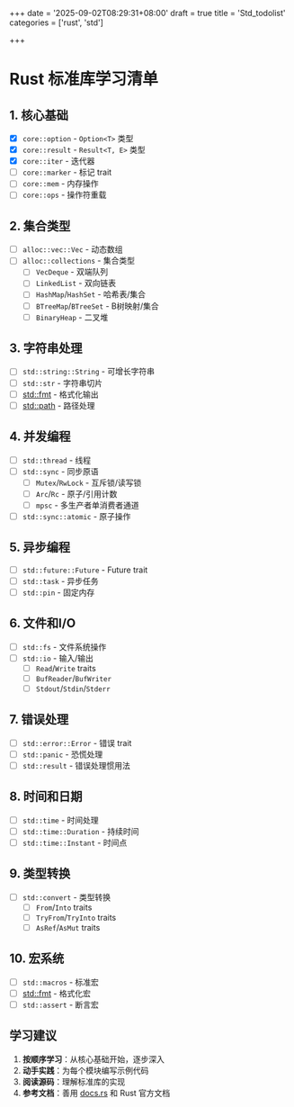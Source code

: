 +++
date = '2025-09-02T08:29:31+08:00'
draft = true
title = 'Std_todolist'
categories = ['rust', 'std']

+++

# Rust 标准库学习清单

## 1. 核心基础
- [x] `core::option` - `Option<T>` 类型
- [x] `core::result` - `Result<T, E>` 类型
- [x] `core::iter` - 迭代器
- [ ] `core::marker` - 标记 trait
- [ ] `core::mem` - 内存操作
- [ ] `core::ops` - 操作符重载

## 2. 集合类型
- [ ] `alloc::vec::Vec` - 动态数组
- [ ] `alloc::collections` - 集合类型
  - [ ] `VecDeque` - 双端队列
  - [ ] `LinkedList` - 双向链表
  - [ ] `HashMap`/`HashSet` - 哈希表/集合
  - [ ] `BTreeMap`/`BTreeSet` - B树映射/集合
  - [ ] `BinaryHeap` - 二叉堆

## 3. 字符串处理
- [ ] `std::string::String` - 可增长字符串
- [ ] `std::str` - 字符串切片
- [ ] [std::fmt](cci:1://file:///Users/zed/ripgrep/crates/ignore/src/walk.rs:255:4-264:5) - 格式化输出
- [ ] [std::path](cci:1://file:///Users/zed/ripgrep/crates/ignore/src/walk.rs:35:4-38:5) - 路径处理

## 4. 并发编程
- [ ] `std::thread` - 线程
- [ ] `std::sync` - 同步原语
  - [ ] `Mutex`/`RwLock` - 互斥锁/读写锁
  - [ ] `Arc`/`Rc` - 原子/引用计数
  - [ ] `mpsc` - 多生产者单消费者通道
- [ ] `std::sync::atomic` - 原子操作

## 5. 异步编程
- [ ] `std::future::Future` - Future trait
- [ ] `std::task` - 异步任务
- [ ] `std::pin` - 固定内存

## 6. 文件和I/O
- [ ] `std::fs` - 文件系统操作
- [ ] `std::io` - 输入/输出
  - [ ] `Read`/`Write` traits
  - [ ] `BufReader`/`BufWriter`
  - [ ] `Stdout`/`Stdin`/`Stderr`

## 7. 错误处理
- [ ] `std::error::Error` - 错误 trait
- [ ] `std::panic` - 恐慌处理
- [ ] `std::result` - 错误处理惯用法

## 8. 时间和日期
- [ ] `std::time` - 时间处理
- [ ] `std::time::Duration` - 持续时间
- [ ] `std::time::Instant` - 时间点

## 9. 类型转换
- [ ] `std::convert` - 类型转换
  - [ ] `From`/`Into` traits
  - [ ] `TryFrom`/`TryInto` traits
  - [ ] `AsRef`/`AsMut` traits

## 10. 宏系统
- [ ] `std::macros` - 标准宏
- [ ] [std::fmt](cci:1://file:///Users/zed/ripgrep/crates/ignore/src/walk.rs:255:4-264:5) - 格式化宏
- [ ] `std::assert` - 断言宏

## 学习建议

1. **按顺序学习**：从核心基础开始，逐步深入
2. **动手实践**：为每个模块编写示例代码
3. **阅读源码**：理解标准库的实现
4. **参考文档**：善用 [docs.rs](https://docs.rs) 和 Rust 官方文档
